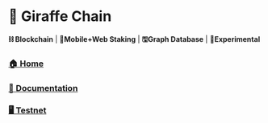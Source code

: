 # 🦒 Giraffe Chain 
**⛓ Blockchain** | **📱Mobile+Web Staking** | **🖫Graph Database** | **🧪Experimental**

### [🏠 Home](https://giraffechain.com)
### [📖 Documentation](https://docs.giraffechain.com)
### [🖥️ Testnet](https://testnet.giraffechain.com)
